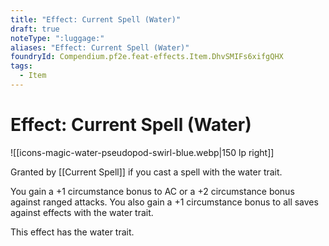 ```yaml
---
title: "Effect: Current Spell (Water)"
draft: true
noteType: ":luggage:"
aliases: "Effect: Current Spell (Water)"
foundryId: Compendium.pf2e.feat-effects.Item.DhvSMIFs6xifgQHX
tags:
  - Item
---
```


# Effect: Current Spell (Water)
![[icons-magic-water-pseudopod-swirl-blue.webp|150 lp right]]

Granted by [[Current Spell]] if you cast a spell with the water trait.

You gain a +1 circumstance bonus to AC or a +2 circumstance bonus against ranged attacks. You also gain a +1 circumstance bonus to all saves against effects with the water trait.

This effect has the water trait.
